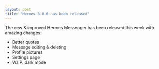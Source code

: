 ```yaml
---
layout: post
title: "Hermes 3.0.0 has been released"
---
```


The new & improved Hermes Messenger has been released this week with amazing changes:
 - Better quotes
 - Message editing & deleting
 - Profile pictures
 - Settings page
 - W.I.P. dark mode